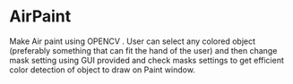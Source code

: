# AirPaint
Make Air paint using OPENCV . User can select any colored object (preferably something that can fit the hand of the user) and then change mask setting using GUI provided and 
check masks settings to get efficient color detection of object to draw on Paint window.
